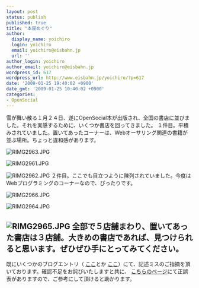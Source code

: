 ```yaml
---
layout: post
status: publish
published: true
title: "本屋めぐり"
author:
  display_name: yoichiro
  login: yoichiro
  email: yoichiro@eisbahn.jp
  url: ''
author_login: yoichiro
author_email: yoichiro@eisbahn.jp
wordpress_id: 617
wordpress_url: http://www.eisbahn.jp/yoichiro/?p=617
date: '2009-01-25 19:40:02 +0900'
date_gmt: '2009-01-25 10:40:02 +0900'
categories:
- OpenSocial
---
```


雪が舞い散る１月２４日、遂にOpenSocial本が出版され、全国の書店に並びました。それを実感するために、いくつか書店を回ってきました。
１件目。平積みされていました。置いてあったコーナーは、Webオーサリング関連の書籍が並ぶ場所。ちょっと違和感があります。

![RIMG2963.JPG](http://www.eisbahn.jp/yoichiro/images/RIMG2963.JPG)

![RIMG2961.JPG](http://www.eisbahn.jp/yoichiro/images/RIMG2961.JPG)

![RIMG2962.JPG](http://www.eisbahn.jp/yoichiro/images/RIMG2962.JPG)
２件目。ここでも目立つように陳列されていました。今度はWebプログラミングのコーナーなので、ぴったりです。

![RIMG2966.JPG](http://www.eisbahn.jp/yoichiro/images/RIMG2966.JPG)

![RIMG2964.JPG](http://www.eisbahn.jp/yoichiro/images/RIMG2964.JPG)

![RIMG2965.JPG](http://www.eisbahn.jp/yoichiro/images/RIMG2965.JPG)
全部で５店舗まわり、置いてあった書店は３店舗。大きめの書店であれば、見つけられると思います。ぜひぜひ手にとってみてください。
---
既にいくつかのブログエントリ（
[ここ](http://mtl.recruit.co.jp/blog/2009/01/opensocialopensocialpartuza.html)とか
[ここ](http://d.hatena.ne.jp/iRSS/20090124/1232761762)）にて、記述ミスのご指摘を頂いております。確認不足をお詫びいたしますと共に、
[こちらのページ](http://gihyo.jp/book/2009/978-4-7741-3748-3/support)にて正誤表がありますので、ご参考にして頂けると助かります。
